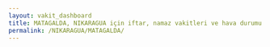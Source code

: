 ```yaml
---
layout: vakit_dashboard
title: MATAGALDA, NIKARAGUA için iftar, namaz vakitleri ve hava durumu - ilçe/eyalet seç
permalink: /NIKARAGUA/MATAGALDA/
---
```


<script type="text/javascript">
  var GLOBAL_COUNTRY = 'NIKARAGUA';
  var GLOBAL_CITY = 'MATAGALDA';
  var GLOBAL_STATE = '';
  var lat = 72;
  var lon = 21;
</script>
